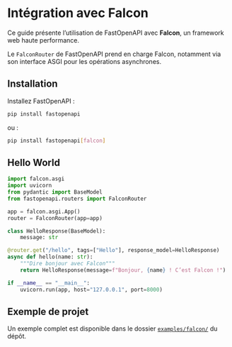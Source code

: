 # Intégration avec Falcon

Ce guide présente l’utilisation de FastOpenAPI avec **Falcon**, un framework web haute performance.

Le `FalconRouter` de FastOpenAPI prend en charge Falcon, notamment via son interface ASGI pour les opérations asynchrones.

## Installation

Installez FastOpenAPI :

```bash
pip install fastopenapi
```
ou :

```bash
pip install fastopenapi[falcon]
```

## Hello World

```python
import falcon.asgi
import uvicorn
from pydantic import BaseModel
from fastopenapi.routers import FalconRouter

app = falcon.asgi.App()
router = FalconRouter(app=app)

class HelloResponse(BaseModel):
    message: str

@router.get("/hello", tags=["Hello"], response_model=HelloResponse)
async def hello(name: str):
    """Dire bonjour avec Falcon"""
    return HelloResponse(message=f"Bonjour, {name} ! C’est Falcon !")

if __name__ == "__main__":
    uvicorn.run(app, host="127.0.0.1", port=8000)
```

## Exemple de projet

Un exemple complet est disponible dans le dossier [`examples/falcon/`](https://github.com/mr-fatalyst/fastopenapi/tree/master/examples/falcon) du dépôt.
